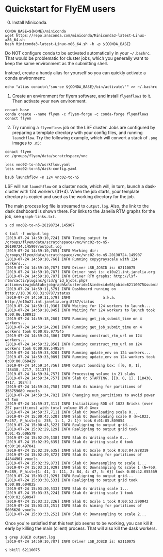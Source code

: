 Quickstart for FlyEM users
==========================

0. Install Miniconda.

```
CONDA_BASE=${HOME}/miniconda
wget https://repo.anaconda.com/miniconda/Miniconda3-latest-Linux-x86_64.sh
bash Miniconda3-latest-Linux-x86_64.sh -b -p ${CONDA_BASE} 
```

Do NOT configure conda to be activated automatically in your `~/.bashrc`.
That would be problematic for cluster jobs, which you generally want to
keep the same environment as the submitting shell.

Instead, create a handy alias for yourself so you can quickly activate a conda environment:

```
echo "alias conact=\"source ${CONDA_BASE}/bin/activate\"" >> ~/.bashrc
```

1. Create an environment for flyem software, and install `flyemflows` to it.  Then activate your new environment.

```
conact base
conda create --name flyem -c flyem-forge -c conda-forge flyemflows
conact flyem
```

2. Try running a `flyemflows` job on the LSF cluster.  Jobs are configured by preparing a template directory with your config files, and running `launchflow`.  Try the following example, which will convert a stack of `.png` images to `.n5`:

```
conact flyem
cd /groups/flyem/data/scratchspace/vnc

less vnc02-to-n5/workflow.yaml
less vnc02-to-n5/dask-config.yaml

bsub launchflow -n 124 vnc02-to-n5
```

LSF will run `launchflow` on a cluster node, which will, in turn, launch a dask-cluster with 124 workers (31*4).  When the job starts, your template directory is copied and used as the working directory for the job.

The main process log file is streamed to `output.log`.  Also, the link to the dask dashboard is shown there.  For links to the Janelia RTM graphs for the job, see `graph-links.txt`.

```
$ cd vnc02-to-n5-20190724.145907

$ tail -f output.log
[2019-07-24 14:59:10,724] INFO Teeing output to /groups/flyem/data/scratchspace/vnc/vnc02-to-n5-20190724.145907/output.log
[2019-07-24 14:59:10,765] INFO Working dir: /groups/flyem/data/scratchspace/vnc/vnc02-to-n5-20190724.145907
[2019-07-24 14:59:10,766] INFO Running copygrayscale with 124 workers...
[2019-07-24 14:59:10,787] INFO Driver LSB_JOBID is: 62110075
[2019-07-24 14:59:10,787] INFO Driver host is: e10u21.int.janelia.org
[2019-07-24 14:59:10,787] INFO Driver RTM graphs: http://lsf-rtm/cacti/plugins/grid/grid_bjobs.php?action=viewjob&tab=jobgraph&clusterid=1&indexid=0&jobid=62110075&submit_time=1563994739
[2019-07-24 14:59:11,579] INFO Dashboard running on http://10.36.60.31:8787/status
[2019-07-24 14:59:11,579] INFO               a.k.a. http://e10u21.int.janelia.org:8787/status
[2019-07-24 14:59:11,936] INFO Waiting for 124 workers to launch...
[2019-07-24 14:59:18,045] INFO Waiting for 124 workers to launch took 0:00:06.108913
[2019-07-24 14:59:18,260] INFO Running get_job_submit_time on 4 workers...
[2019-07-24 14:59:24,238] INFO Running get_job_submit_time on 4 workers took 0:00:05.977545
[2019-07-24 14:59:24,306] INFO Running construct_rtm_url on 124 workers...
[2019-07-24 14:59:32,856] INFO Running construct_rtm_url on 124 workers took 0:00:08.549534
[2019-07-24 14:59:33,020] INFO Running update_env on 124 workers...
[2019-07-24 14:59:33,089] INFO Running update_env on 124 workers took 0:00:00.068429
[2019-07-24 14:59:34,756] INFO Output bounding box: [[0, 0, 1], [18438, 4717, 21137]]
[2019-07-24 14:59:34,757] INFO Processing volume in 21 slabs
[2019-07-24 14:59:34,757] INFO Slab 0: STARTING. [[0, 0, 1], [18438, 4717, 1024]]
[2019-07-24 14:59:34,758] INFO Slab 0: Aiming for partitions of 358759689 voxels
[2019-07-24 14:59:34,782] INFO Changing num_partitions to avoid power of two
[2019-07-24 14:59:37,311] INFO Initializing RDD of 1023 Bricks (over 257 partitions) with total volume 89.0 Gvox
[2019-07-24 14:59:37,711] INFO Slab 0: Downloading scale 0...
[2019-07-24 15:00:43,520] INFO Slab 0: Downloading scale 0 (N=1023, P=257, P_hist={4: 255, 1: 1, 2: 1}) took 0:01:05.809054
[2019-07-24 15:00:43,522] INFO Realigning to output grid...
[2019-07-24 15:02:29,129] INFO Realigning to output grid took 0:01:45.606579
[2019-07-24 15:02:29,138] INFO Slab 0: Writing scale 0...
[2019-07-24 15:02:39,635] INFO Slab 0: Writing scale 0 took 0:00:10.497041
[2019-07-24 15:02:39,635] INFO Slab 0: Scale 0 took 0:03:04.878319
[2019-07-24 15:02:39,872] INFO Slab 0: Aiming for partitions of 44844961 voxels
[2019-07-24 15:02:39,873] INFO Slab 0: Downsampling to scale 1...
[2019-07-24 15:03:21,929] INFO Slab 0: Downsampling to scale 1 (N=760, P=289, P_hist={1: 41, 3: 111, 2: 84, 4: 47, 5: 6}) took 0:00:42.055569
[2019-07-24 15:03:21,929] INFO Realigning to output grid...
[2019-07-24 15:03:30,533] INFO Realigning to output grid took 0:00:08.604025
[2019-07-24 15:03:30,533] INFO Slab 0: Writing scale 1...
[2019-07-24 15:03:33,224] INFO Slab 0: Writing scale 1 took 0:00:02.690947
[2019-07-24 15:03:33,226] INFO Slab 0: Scale 1 took 0:00:53.590942
[2019-07-24 15:03:33,251] INFO Slab 0: Aiming for partitions of 5605620 voxels
[2019-07-24 15:03:33,252] INFO Slab 0: Downsampling to scale 2...
```

Once you're satisfied that this test job seems to be working, you can kill it early by killing the main (client) process.  That will also kill the dask workers.

```
$ grep JOBID output.log
[2019-07-24 14:59:10,787] INFO Driver LSB_JOBID is: 62110075

$ bkill 62110075
```
